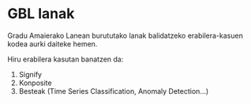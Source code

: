 # GBL lanak
Gradu Amaierako Lanean burututako lanak balidatzeko erabilera-kasuen kodea aurki daiteke hemen.

Hiru erabilera kasutan banatzen da:

1. Signify
2. Konposite
3. Besteak (Time Series Classification, Anomaly Detection...)
